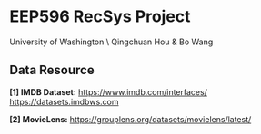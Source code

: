 # EEP596 RecSys Project
University of Washington \\
 Qingchuan Hou & Bo Wang


## Data Resource
**[1] IMDB Dataset:**
https://www.imdb.com/interfaces/
https://datasets.imdbws.com

**[2] MovieLens:**
https://grouplens.org/datasets/movielens/latest/
